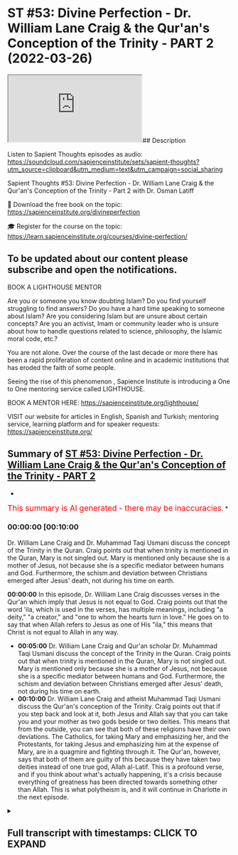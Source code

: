 # ST #53: Divine Perfection - Dr. William Lane Craig & the Qur'an's Conception of the Trinity - PART 2 (2022-03-26)

<iframe loading='lazy' allow='autoplay' src='https://www.youtube.com/embed/Nx_O-c8pYac'></iframe>## Description

Listen to Sapient Thoughts episodes as audio: https://soundcloud.com/sapienceinstitute/sets/sapient-thoughts?utm_source=clipboard&utm_medium=text&utm_campaign=social_sharing

Sapient Thoughts #53: Divine Perfection - Dr. William Lane Craig & the Qur'an's Conception of the Trinity - Part 2 with Dr. Osman Latiff

📖 Download the free book on the topic: https://sapienceinstitute.org/divineperfection

🎓 Register for the course on the topic: https://learn.sapienceinstitute.org/courses/divine-perfection/

To be updated about our content please subscribe and open the notifications.
----
BOOK A LIGHTHOUSE MENTOR

Are you or someone you know doubting Islam? Do you find yourself struggling to find answers?  Do you have a hard time speaking to someone about Islam?  Are you considering Islam but are unsure about certain concepts?  Are you an activist, Imam or community leader who is unsure about how to handle questions related to science, philosophy, the Islamic moral code, etc.?

You are not alone.  Over the course of the last decade or more there has been a rapid proliferation of content online and in academic institutions that has eroded the faith of some people.

Seeing the rise of  this phenomenon , Sapience Institute is introducing a One to One mentoring service called LIGHTHOUSE.

BOOK A MENTOR HERE: https://sapienceinstitute.org/lighthouse/

VISIT our website for articles in English, Spanish and Turkish; mentoring service, learning platform and for speaker requests: https://sapienceinstitute.org/

## Summary of [ST #53: Divine Perfection - Dr. William Lane Craig & the Qur'an's Conception of the Trinity - PART 2](https://www.youtube.com/watch?v=Nx_O-c8pYac)


*

<span style="color:red; font-size:125%">This summary is AI generated - there may be inaccuracies</span>. [](/)*

### <a onclick="modifyYTiframeseektime('600')">00:00:00 [00:10:00</a>

 Dr. William Lane Craig and Dr. Muhammad Taqi Usmani discuss the concept of the Trinity in the Quran. Craig points out that when trinity is mentioned in the Quran, Mary is not singled out. Mary is mentioned only because she is a mother of Jesus, not because she is a specific mediator between humans and God. Furthermore, the schism and deviation between Christians emerged after Jesus' death, not during his time on earth.

**<a onclick="modifyYTiframeseektime('0')">00:00:00</a>** In this episode, Dr. William Lane Craig discusses verses in the Qur'an which imply that Jesus is not equal to God. Craig points out that the word 'ila, which is used in the verses, has multiple meanings, including "a deity," "a creator," and "one to whom the hearts turn in love." He goes on to say that when Allah refers to Jesus as one of His "ila," this means that Christ is not equal to Allah in any way.
* **<a onclick="modifyYTiframeseektime('300')">00:05:00</a>**  Dr. William Lane Craig and Qur'an scholar Dr. Muhammad Taqi Usmani discuss the concept of the Trinity in the Quran. Craig points out that when trinity is mentioned in the Quran, Mary is not singled out. Mary is mentioned only because she is a mother of Jesus, not because she is a specific mediator between humans and God. Furthermore, the schism and deviation between Christians emerged after Jesus' death, not during his time on earth.
* **<a onclick="modifyYTiframeseektime('600')">00:10:00</a>**  Dr. William Lane Craig and atheist Muhammad Taqi Usmani discuss the Qur'an's conception of the Trinity. Craig points out that if you step back and look at it, both Jesus and Allah say that you can take you and your mother as two gods beside or two deities. This means that from the outside, you can see that both of these religions have their own deviations. The Catholics, for taking Mary and emphasizing her, and the Protestants, for taking Jesus and emphasizing him at the expense of Mary, are in a quagmire and fighting through it. The Qur'an, however, says that both of them are guilty of this because they have taken two deities instead of one true god, Allah al-Latif. This is a profound verse, and if you think about what's actually happening, it's a crisis because everything of greatness has been directed towards something other than Allah. This is what polytheism is, and it will continue in Charlotte in the next episode.

<details><summary><h2>Full transcript with timestamps: CLICK TO EXPAND</h2></summary>

<a onclick="modifyYTiframeseektime('6)')">0:00:06 assalamu alaikum welcome to sapient<\/a>
<a onclick="modifyYTiframeseektime('7)')">0:00:07 force my name is and i'm of course<\/a>
<a onclick="modifyYTiframeseektime('9)')">0:00:09 discussing my book my new book on divine<\/a>
<a onclick="modifyYTiframeseektime('11)')">0:00:11 perfection christianity and islam on sin<\/a>
<a onclick="modifyYTiframeseektime('13)')">0:00:13 and salvation<\/a>
<a onclick="modifyYTiframeseektime('15)')">0:00:15 this is the third episode we've spoken<\/a>
<a onclick="modifyYTiframeseektime('17)')">0:00:17 about number one the introduction behind<\/a>
<a onclick="modifyYTiframeseektime('19)')">0:00:19 the book why the book the purpose behind<\/a>
<a onclick="modifyYTiframeseektime('20)')">0:00:20 the book the great need of the book in<\/a>
<a onclick="modifyYTiframeseektime('22)')">0:00:22 fact for all of us for muslims for even<\/a>
<a onclick="modifyYTiframeseektime('24)')">0:00:24 our christian friends to understand<\/a>
<a onclick="modifyYTiframeseektime('25)')">0:00:25 better understand their own faith and<\/a>
<a onclick="modifyYTiframeseektime('27)')">0:00:27 the faith of islam and then we spoke<\/a>
<a onclick="modifyYTiframeseektime('29)')">0:00:29 last episode about the first of dr<\/a>
<a onclick="modifyYTiframeseektime('32)')">0:00:32 craig's arguments on the maximal<\/a>
<a onclick="modifyYTiframeseektime('35)')">0:00:35 omniscience of allah he believes being<\/a>
<a onclick="modifyYTiframeseektime('37)')">0:00:37 compromised by a misunderstanding in the<\/a>
<a onclick="modifyYTiframeseektime('38)')">0:00:38 quran about the nature of the trinity as<\/a>
<a onclick="modifyYTiframeseektime('41)')">0:00:41 christians perceive it or believe in it<\/a>
<a onclick="modifyYTiframeseektime('44)')">0:00:44 we spoke about that last time we in fact<\/a>
<a onclick="modifyYTiframeseektime('45)')">0:00:45 we went through the verses<\/a>
<a onclick="modifyYTiframeseektime('48)')">0:00:48 fully quoted<\/a>
<a onclick="modifyYTiframeseektime('49)')">0:00:49 that<\/a>
<a onclick="modifyYTiframeseektime('50)')">0:00:50 craig and his missionary<\/a>
<a onclick="modifyYTiframeseektime('52)')">0:00:52 colleagues and other apologists have<\/a>
<a onclick="modifyYTiframeseektime('55)')">0:00:55 failed to cite and fail to understand<\/a>
<a onclick="modifyYTiframeseektime('57)')">0:00:57 correctly<\/a>
<a onclick="modifyYTiframeseektime('58)')">0:00:58 today inshallah in this episode we're<\/a>
<a onclick="modifyYTiframeseektime('60)')">0:01:00 going to go through some key nuances and<\/a>
<a onclick="modifyYTiframeseektime('62)')">0:01:02 details behind those verses so if you<\/a>
<a onclick="modifyYTiframeseektime('64)')">0:01:04 recall therefore the first verse reads<\/a>
<a onclick="modifyYTiframeseektime('66)')">0:01:06 when allah says to jesus son of mary<\/a>
<a onclick="modifyYTiframeseektime('70)')">0:01:10 nasty<\/a>
<a onclick="modifyYTiframeseektime('72)')">0:01:12 did you tell people to take you and your<\/a>
<a onclick="modifyYTiframeseektime('74)')">0:01:14 mother as two d<\/a>
<a onclick="modifyYTiframeseektime('76)')">0:01:16 as two deities besides allah now the<\/a>
<a onclick="modifyYTiframeseektime('78)')">0:01:18 first point to mention is this the<\/a>
<a onclick="modifyYTiframeseektime('80)')">0:01:20 meaning of the word<\/a>
<a onclick="modifyYTiframeseektime('82)')">0:01:22 in this verse it's<\/a>
<a onclick="modifyYTiframeseektime('83)')">0:01:23 meaning two ela's but what does ela<\/a>
<a onclick="modifyYTiframeseektime('86)')">0:01:26 actually mean like when we say la ilaha<\/a>
<a onclick="modifyYTiframeseektime('88)')">0:01:28 illallah there's no deity except allah<\/a>
<a onclick="modifyYTiframeseektime('90)')">0:01:30 what does it actually mean<\/a>
<a onclick="modifyYTiframeseektime('92)')">0:01:32 the first thing is is you have to<\/a>
<a onclick="modifyYTiframeseektime('94)')">0:01:34 consider the meaning of the illah within<\/a>
<a onclick="modifyYTiframeseektime('95)')">0:01:35 the quranic framework entirely what is<\/a>
<a onclick="modifyYTiframeseektime('98)')">0:01:38 the quranic meaning of the word within<\/a>
<a onclick="modifyYTiframeseektime('100)')">0:01:40 its own framework<\/a>
<a onclick="modifyYTiframeseektime('102)')">0:01:42 in arabic means a deity for sure but it<\/a>
<a onclick="modifyYTiframeseektime('105)')">0:01:45 doesn't always mean a creator as in<\/a>
<a onclick="modifyYTiframeseektime('108)')">0:01:48 deity as in a creator like for example<\/a>
<a onclick="modifyYTiframeseektime('109)')">0:01:49 if you say allah allah is our ila but<\/a>
<a onclick="modifyYTiframeseektime('112)')">0:01:52 there are other references to illah in<\/a>
<a onclick="modifyYTiframeseektime('114)')">0:01:54 the quran which don't indicate<\/a>
<a onclick="modifyYTiframeseektime('116)')">0:01:56 like a<\/a>
<a onclick="modifyYTiframeseektime('118)')">0:01:58 creator of the universe for example like<\/a>
<a onclick="modifyYTiframeseektime('119)')">0:01:59 you find when we speak about allah<\/a>
<a onclick="modifyYTiframeseektime('121)')">0:02:01 subhanahu wa<\/a>
<a onclick="modifyYTiframeseektime('122)')">0:02:02 for example the verse in the quran says<\/a>
<a onclick="modifyYTiframeseektime('127)')">0:02:07 have you seen him who took his own<\/a>
<a onclick="modifyYTiframeseektime('129)')">0:02:09 desires as an ilam<\/a>
<a onclick="modifyYTiframeseektime('131)')">0:02:11 consider him he took his own desires as<\/a>
<a onclick="modifyYTiframeseektime('133)')">0:02:13 an ela as a deity doesn't mean therefore<\/a>
<a onclick="modifyYTiframeseektime('135)')">0:02:15 his desires become a creator of the<\/a>
<a onclick="modifyYTiframeseektime('137)')">0:02:17 universe but something that is an ela so<\/a>
<a onclick="modifyYTiframeseektime('140)')">0:02:20 what does ela actually mean<\/a>
<a onclick="modifyYTiframeseektime('142)')">0:02:22 the third theologian explains it<\/a>
<a onclick="modifyYTiframeseektime('143)')">0:02:23 beautifully based in damascus he says<\/a>
<a onclick="modifyYTiframeseektime('146)')">0:02:26 the ila is the one to which to whom<\/a>
<a onclick="modifyYTiframeseektime('149)')">0:02:29 sorry to whom the hearts turn to in love<\/a>
<a onclick="modifyYTiframeseektime('152)')">0:02:32 in reverence<\/a>
<a onclick="modifyYTiframeseektime('157)')">0:02:37 that towards the heart the the one to<\/a>
<a onclick="modifyYTiframeseektime('159)')">0:02:39 whom the hearts turn to in fair and<\/a>
<a onclick="modifyYTiframeseektime('162)')">0:02:42 reverence in longing in supplication in<\/a>
<a onclick="modifyYTiframeseektime('164)')">0:02:44 beseeching in praying in love in mercy<\/a>
<a onclick="modifyYTiframeseektime('167)')">0:02:47 in fear in hope that is your illah that<\/a>
<a onclick="modifyYTiframeseektime('170)')">0:02:50 is your deity that you're surrendering<\/a>
<a onclick="modifyYTiframeseektime('172)')">0:02:52 your your will to<\/a>
<a onclick="modifyYTiframeseektime('173)')">0:02:53 of course for muslims that is going to<\/a>
<a onclick="modifyYTiframeseektime('175)')">0:02:55 be allah we turn only to allah in fair<\/a>
<a onclick="modifyYTiframeseektime('178)')">0:02:58 in hope in reverence in exaltation in in<\/a>
<a onclick="modifyYTiframeseektime('182)')">0:03:02 longing and beseeching and praying that<\/a>
<a onclick="modifyYTiframeseektime('184)')">0:03:04 is only to allah so that is the meaning<\/a>
<a onclick="modifyYTiframeseektime('185)')">0:03:05 of illah in the quranic framework and<\/a>
<a onclick="modifyYTiframeseektime('189)')">0:03:09 allah says that some people took others<\/a>
<a onclick="modifyYTiframeseektime('191)')">0:03:11 as ilah those elahs that they taken<\/a>
<a onclick="modifyYTiframeseektime('194)')">0:03:14 besides allah could be stones could be<\/a>
<a onclick="modifyYTiframeseektime('196)')">0:03:16 rocks could be stars and the moon it<\/a>
<a onclick="modifyYTiframeseektime('199)')">0:03:19 could be trees it could be all kinds of<\/a>
<a onclick="modifyYTiframeseektime('202)')">0:03:22 invisible beings it could be the jinn it<\/a>
<a onclick="modifyYTiframeseektime('204)')">0:03:24 could be from the humans but they took<\/a>
<a onclick="modifyYTiframeseektime('206)')">0:03:26 them as an illah doesn't mean they<\/a>
<a onclick="modifyYTiframeseektime('207)')">0:03:27 believe that they were the creator of<\/a>
<a onclick="modifyYTiframeseektime('209)')">0:03:29 the heavens and the earth but as<\/a>
<a onclick="modifyYTiframeseektime('210)')">0:03:30 something worthy of worship for us only<\/a>
<a onclick="modifyYTiframeseektime('214)')">0:03:34 allah is worthy of worship so when allah<\/a>
<a onclick="modifyYTiframeseektime('217)')">0:03:37 in the quran says in this first part of<\/a>
<a onclick="modifyYTiframeseektime('219)')">0:03:39 in the first part of that verse<\/a>
<a onclick="modifyYTiframeseektime('221)')">0:03:41 tell people take you and your mother as<\/a>
<a onclick="modifyYTiframeseektime('223)')">0:03:43 two elahs besides allah i love to say<\/a>
<a onclick="modifyYTiframeseektime('226)')">0:03:46 that did you tell people take you and<\/a>
<a onclick="modifyYTiframeseektime('227)')">0:03:47 your mother as to<\/a>
<a onclick="modifyYTiframeseektime('229)')">0:03:49 believing that you both were the<\/a>
<a onclick="modifyYTiframeseektime('230)')">0:03:50 creators of the heavens and the earth<\/a>
<a onclick="modifyYTiframeseektime('232)')">0:03:52 besides allah that is the first thing<\/a>
<a onclick="modifyYTiframeseektime('234)')">0:03:54 for us to remember the meaning of the<\/a>
<a onclick="modifyYTiframeseektime('236)')">0:03:56 word<\/a>
<a onclick="modifyYTiframeseektime('238)')">0:03:58 point number two is this then he says to<\/a>
<a onclick="modifyYTiframeseektime('240)')">0:04:00 allah of course glory be to you full<\/a>
<a onclick="modifyYTiframeseektime('242)')">0:04:02 perfection<\/a>
<a onclick="modifyYTiframeseektime('243)')">0:04:03 belongs to you free from all<\/a>
<a onclick="modifyYTiframeseektime('245)')">0:04:05 imperfection are you o allah and you<\/a>
<a onclick="modifyYTiframeseektime('248)')">0:04:08 know the unseen there is one a sticking<\/a>
<a onclick="modifyYTiframeseektime('250)')">0:04:10 verse in the bible that perhaps you're<\/a>
<a onclick="modifyYTiframeseektime('251)')">0:04:11 all familiar with and that is something<\/a>
<a onclick="modifyYTiframeseektime('253)')">0:04:13 christian missions really failed to<\/a>
<a onclick="modifyYTiframeseektime('254)')">0:04:14 explain throughout the ages and that is<\/a>
<a onclick="modifyYTiframeseektime('257)')">0:04:17 when jesus christ says in in the bible<\/a>
<a onclick="modifyYTiframeseektime('260)')">0:04:20 that concerning the hour nobody knows<\/a>
<a onclick="modifyYTiframeseektime('262)')">0:04:22 not the angels in heaven not the son but<\/a>
<a onclick="modifyYTiframeseektime('265)')">0:04:25 only god and of course this verse is<\/a>
<a onclick="modifyYTiframeseektime('267)')">0:04:27 emphasizing god being the knower of all<\/a>
<a onclick="modifyYTiframeseektime('270)')">0:04:30 the unseen this verse in fact is<\/a>
<a onclick="modifyYTiframeseektime('272)')">0:04:32 emphasizing that same message now<\/a>
<a onclick="modifyYTiframeseektime('273)')">0:04:33 christians of course would say well<\/a>
<a onclick="modifyYTiframeseektime('274)')">0:04:34 that's the human<\/a>
<a onclick="modifyYTiframeseektime('276)')">0:04:36 form human side of jesus speaking and<\/a>
<a onclick="modifyYTiframeseektime('278)')">0:04:38 not the god side of jesus speaking i<\/a>
<a onclick="modifyYTiframeseektime('280)')">0:04:40 mean that's their own thing that they<\/a>
<a onclick="modifyYTiframeseektime('281)')">0:04:41 have amongst them but just think about<\/a>
<a onclick="modifyYTiframeseektime('283)')">0:04:43 the quran<\/a>
<a onclick="modifyYTiframeseektime('284)')">0:04:44 so when allah is saying therefore that<\/a>
<a onclick="modifyYTiframeseektime('285)')">0:04:45 he says to allah<\/a>
<a onclick="modifyYTiframeseektime('287)')">0:04:47 you are the only knower of the unseen is<\/a>
<a onclick="modifyYTiframeseektime('289)')">0:04:49 emphasizing a point it's a declarative<\/a>
<a onclick="modifyYTiframeseektime('292)')">0:04:52 statement that it's only you who know<\/a>
<a onclick="modifyYTiframeseektime('293)')">0:04:53 the unseen of allah and i know nothing<\/a>
<a onclick="modifyYTiframeseektime('296)')">0:04:56 about what's within you and you only<\/a>
<a onclick="modifyYTiframeseektime('297)')">0:04:57 know everything you know everything<\/a>
<a onclick="modifyYTiframeseektime('298)')">0:04:58 what's within me that kind of<\/a>
<a onclick="modifyYTiframeseektime('300)')">0:05:00 subordinate itself point number three is<\/a>
<a onclick="modifyYTiframeseektime('302)')">0:05:02 this<\/a>
<a onclick="modifyYTiframeseektime('304)')">0:05:04 whenever you have verses in the quran<\/a>
<a onclick="modifyYTiframeseektime('306)')">0:05:06 when trinity is mentioned there are the<\/a>
<a onclick="modifyYTiframeseektime('308)')">0:05:08 verses in the quran when allah says<\/a>
<a onclick="modifyYTiframeseektime('310)')">0:05:10 about uh<\/a>
<a onclick="modifyYTiframeseektime('313)')">0:05:13 don't say three or don't say trinity<\/a>
<a onclick="modifyYTiframeseektime('315)')">0:05:15 these are explicit references to the<\/a>
<a onclick="modifyYTiframeseektime('317)')">0:05:17 quran when trinity in fact is mentioned<\/a>
<a onclick="modifyYTiframeseektime('320)')">0:05:20 now this verse however doesn't mention<\/a>
<a onclick="modifyYTiframeseektime('322)')">0:05:22 the trinity it doesn't mention that<\/a>
<a onclick="modifyYTiframeseektime('325)')">0:05:25 and if christians are building this<\/a>
<a onclick="modifyYTiframeseektime('327)')">0:05:27 argument that this is the verse where<\/a>
<a onclick="modifyYTiframeseektime('329)')">0:05:29 the<\/a>
<a onclick="modifyYTiframeseektime('330)')">0:05:30 trinity idea is wrong in the quran this<\/a>
<a onclick="modifyYTiframeseektime('332)')">0:05:32 is the key verse then why doesn't this<\/a>
<a onclick="modifyYTiframeseektime('334)')">0:05:34 verse speak about trinity because there<\/a>
<a onclick="modifyYTiframeseektime('336)')">0:05:36 are other verses in quran when trinity<\/a>
<a onclick="modifyYTiframeseektime('338)')">0:05:38 is mentioned<\/a>
<a onclick="modifyYTiframeseektime('340)')">0:05:40 this verse doesn't have it in fact the<\/a>
<a onclick="modifyYTiframeseektime('343)')">0:05:43 point number two is this or point number<\/a>
<a onclick="modifyYTiframeseektime('345)')">0:05:45 three is this that whenever trinity is<\/a>
<a onclick="modifyYTiframeseektime('347)')">0:05:47 mentioned in the quran it makes no<\/a>
<a onclick="modifyYTiframeseektime('348)')">0:05:48 mention of maryam of mary except by<\/a>
<a onclick="modifyYTiframeseektime('352)')">0:05:52 stating that she is a she is a mother of<\/a>
<a onclick="modifyYTiframeseektime('354)')">0:05:54 jesus<\/a>
<a onclick="modifyYTiframeseektime('355)')">0:05:55 but she's not singled out in anything in<\/a>
<a onclick="modifyYTiframeseektime('357)')">0:05:57 this verse she's singled out because<\/a>
<a onclick="modifyYTiframeseektime('359)')">0:05:59 she's because the rest of the quran is<\/a>
<a onclick="modifyYTiframeseektime('360)')">0:06:00 saying that she's singled out for for as<\/a>
<a onclick="modifyYTiframeseektime('363)')">0:06:03 a deity besides allah but in all the<\/a>
<a onclick="modifyYTiframeseektime('366)')">0:06:06 verses when trinity is mentioned mary<\/a>
<a onclick="modifyYTiframeseektime('368)')">0:06:08 simply isn't there<\/a>
<a onclick="modifyYTiframeseektime('370)')">0:06:10 as somebody singled out except by being<\/a>
<a onclick="modifyYTiframeseektime('372)')">0:06:12 mary or jesus the son of mary or maryam<\/a>
<a onclick="modifyYTiframeseektime('376)')">0:06:16 which is a striking point therefore for<\/a>
<a onclick="modifyYTiframeseektime('377)')">0:06:17 christian friends to think about there<\/a>
<a onclick="modifyYTiframeseektime('379)')">0:06:19 now the point number four is this that<\/a>
<a onclick="modifyYTiframeseektime('382)')">0:06:22 when allah the quran says did you take<\/a>
<a onclick="modifyYTiframeseektime('384)')">0:06:24 people people take you and your mother<\/a>
<a onclick="modifyYTiframeseektime('385)')">0:06:25 as two deities besides allah the<\/a>
<a onclick="modifyYTiframeseektime('387)')">0:06:27 christians have a major major problem<\/a>
<a onclick="modifyYTiframeseektime('390)')">0:06:30 because remember of course throughout<\/a>
<a onclick="modifyYTiframeseektime('392)')">0:06:32 christian history and remember this is<\/a>
<a onclick="modifyYTiframeseektime('394)')">0:06:34 something coming after jesus when jesus<\/a>
<a onclick="modifyYTiframeseektime('395)')">0:06:35 says to allah<\/a>
<a onclick="modifyYTiframeseektime('397)')">0:06:37 that you know when i was with them i was<\/a>
<a onclick="modifyYTiframeseektime('399)')">0:06:39 a witness over them<\/a>
<a onclick="modifyYTiframeseektime('403)')">0:06:43 and when you raised me or took me you<\/a>
<a onclick="modifyYTiframeseektime('406)')">0:06:46 were the watcher over them that means<\/a>
<a onclick="modifyYTiframeseektime('409)')">0:06:49 these kind of schisms<\/a>
<a onclick="modifyYTiframeseektime('412)')">0:06:52 and<\/a>
<a onclick="modifyYTiframeseektime('412)')">0:06:52 dogmatic deviations emerged not in his<\/a>
<a onclick="modifyYTiframeseektime('415)')">0:06:55 time where he was with them watch over<\/a>
<a onclick="modifyYTiframeseektime('418)')">0:06:58 them but they emerged after him let's<\/a>
<a onclick="modifyYTiframeseektime('420)')">0:07:00 test it is that true did it emerge after<\/a>
<a onclick="modifyYTiframeseektime('422)')">0:07:02 let's just check it if it's true well<\/a>
<a onclick="modifyYTiframeseektime('424)')">0:07:04 the point is this just look at very<\/a>
<a onclick="modifyYTiframeseektime('426)')">0:07:06 simply you have these two very big<\/a>
<a onclick="modifyYTiframeseektime('427)')">0:07:07 denominations of the catholics and the<\/a>
<a onclick="modifyYTiframeseektime('429)')">0:07:09 protestants and of course you have the<\/a>
<a onclick="modifyYTiframeseektime('431)')">0:07:11 the orthodox as well and you have the<\/a>
<a onclick="modifyYTiframeseektime('432)')">0:07:12 anglicans and others as well<\/a>
<a onclick="modifyYTiframeseektime('435)')">0:07:15 but the point is this there is a<\/a>
<a onclick="modifyYTiframeseektime('437)')">0:07:17 sizeable population of christians today<\/a>
<a onclick="modifyYTiframeseektime('439)')">0:07:19 who do in fact take mary as what we<\/a>
<a onclick="modifyYTiframeseektime('443)')">0:07:23 would qualify to what we would term as<\/a>
<a onclick="modifyYTiframeseektime('445)')">0:07:25 an ila as a deity besides allah so how<\/a>
<a onclick="modifyYTiframeseektime('449)')">0:07:29 does that work then<\/a>
<a onclick="modifyYTiframeseektime('450)')">0:07:30 well if the ilah is the one as immak and<\/a>
<a onclick="modifyYTiframeseektime('453)')">0:07:33 others have said to one to whom hearts<\/a>
<a onclick="modifyYTiframeseektime('455)')">0:07:35 turn to in reverence in fair in hope in<\/a>
<a onclick="modifyYTiframeseektime('459)')">0:07:39 penance in longing in prayer and<\/a>
<a onclick="modifyYTiframeseektime('460)')">0:07:40 beseeching then that for christian<\/a>
<a onclick="modifyYTiframeseektime('462)')">0:07:42 catholics will certainly therefore be<\/a>
<a onclick="modifyYTiframeseektime('464)')">0:07:44 mary because catholics do see mary like<\/a>
<a onclick="modifyYTiframeseektime('468)')">0:07:48 that in fact they see her more than that<\/a>
<a onclick="modifyYTiframeseektime('470)')">0:07:50 they see her as a mediatrix so who is a<\/a>
<a onclick="modifyYTiframeseektime('473)')">0:07:53 mediatrix if jesus is a mediator notice<\/a>
<a onclick="modifyYTiframeseektime('476)')">0:07:56 that protestant christians would say<\/a>
<a onclick="modifyYTiframeseektime('477)')">0:07:57 jesus is the mediator the atoner the one<\/a>
<a onclick="modifyYTiframeseektime('480)')">0:08:00 between us and god the one that kind of<\/a>
<a onclick="modifyYTiframeseektime('484)')">0:08:04 fixes the schism and the not the skill<\/a>
<a onclick="modifyYTiframeseektime('486)')">0:08:06 but the rift the chasm between us and<\/a>
<a onclick="modifyYTiframeseektime('489)')">0:08:09 god that emerged from adam's sin in the<\/a>
<a onclick="modifyYTiframeseektime('490)')">0:08:10 first place that's jesus so where does<\/a>
<a onclick="modifyYTiframeseektime('493)')">0:08:13 the mediatrix come in then and so the<\/a>
<a onclick="modifyYTiframeseektime('495)')">0:08:15 catholics would say well you need the<\/a>
<a onclick="modifyYTiframeseektime('496)')">0:08:16 mediatrix because the mediatrix is<\/a>
<a onclick="modifyYTiframeseektime('499)')">0:08:19 jesus's mother she's of course theotokos<\/a>
<a onclick="modifyYTiframeseektime('501)')">0:08:21 the mother of god in their eyes and the<\/a>
<a onclick="modifyYTiframeseektime('503)')">0:08:23 mediatrix<\/a>
<a onclick="modifyYTiframeseektime('505)')">0:08:25 because she's the one that's you know<\/a>
<a onclick="modifyYTiframeseektime('506)')">0:08:26 you can appeal to her to appeal to the<\/a>
<a onclick="modifyYTiframeseektime('508)')">0:08:28 son to appeal to the father<\/a>
<a onclick="modifyYTiframeseektime('511)')">0:08:31 appeal to her to appeal to the son<\/a>
<a onclick="modifyYTiframeseektime('513)')">0:08:33 that's her own son and then the son of<\/a>
<a onclick="modifyYTiframeseektime('514)')">0:08:34 course who is fully god of course in<\/a>
<a onclick="modifyYTiframeseektime('516)')">0:08:36 their eyes uh can you know can pray for<\/a>
<a onclick="modifyYTiframeseektime('519)')">0:08:39 you do good for you and also appeal to<\/a>
<a onclick="modifyYTiframeseektime('520)')">0:08:40 the father who is also god as well and<\/a>
<a onclick="modifyYTiframeseektime('523)')">0:08:43 so if you look at it like this therefore<\/a>
<a onclick="modifyYTiframeseektime('526)')">0:08:46 now when when christians might look at<\/a>
<a onclick="modifyYTiframeseektime('527)')">0:08:47 this verse you might see well we don't<\/a>
<a onclick="modifyYTiframeseektime('529)')">0:08:49 actually do that we don't worship<\/a>
<a onclick="modifyYTiframeseektime('533)')">0:08:53 jesus and mary we don't worship mary<\/a>
<a onclick="modifyYTiframeseektime('536)')">0:08:56 they might say that but it depends how<\/a>
<a onclick="modifyYTiframeseektime('538)')">0:08:58 you're looking at it because if you're<\/a>
<a onclick="modifyYTiframeseektime('540)')">0:09:00 looking at from the point of view let's<\/a>
<a onclick="modifyYTiframeseektime('542)')">0:09:02 say for example you're a a catholic<\/a>
<a onclick="modifyYTiframeseektime('544)')">0:09:04 right so you therefore are on the side<\/a>
<a onclick="modifyYTiframeseektime('547)')">0:09:07 of well of kind of taking mary as a<\/a>
<a onclick="modifyYTiframeseektime('551)')">0:09:11 deity besides allah<\/a>
<a onclick="modifyYTiframeseektime('553)')">0:09:13 and then of course you have to do with<\/a>
<a onclick="modifyYTiframeseektime('554)')">0:09:14 the fact that there's also jesus as a<\/a>
<a onclick="modifyYTiframeseektime('556)')">0:09:16 deity besides allah then you have the<\/a>
<a onclick="modifyYTiframeseektime('558)')">0:09:18 other end of the spectrum where you have<\/a>
<a onclick="modifyYTiframeseektime('560)')">0:09:20 the protestants who would blame the<\/a>
<a onclick="modifyYTiframeseektime('563)')">0:09:23 catholics for taking mary as mediatrix<\/a>
<a onclick="modifyYTiframeseektime('566)')">0:09:26 so it's like both of these are in<\/a>
<a onclick="modifyYTiframeseektime('569)')">0:09:29 opposition to one another because the<\/a>
<a onclick="modifyYTiframeseektime('571)')">0:09:31 catholics would say to the protestants<\/a>
<a onclick="modifyYTiframeseektime('574)')">0:09:34 that you're not giving mary<\/a>
<a onclick="modifyYTiframeseektime('576)')">0:09:36 had you right because she is a mediatrix<\/a>
<a onclick="modifyYTiframeseektime('579)')">0:09:39 right so she deserves all of that<\/a>
<a onclick="modifyYTiframeseektime('580)')">0:09:40 reverence and fear and love and hope and<\/a>
<a onclick="modifyYTiframeseektime('582)')">0:09:42 trust whatever and then the person will<\/a>
<a onclick="modifyYTiframeseektime('584)')">0:09:44 say to the catholics you're making<\/a>
<a onclick="modifyYTiframeseektime('586)')">0:09:46 idolatry<\/a>
<a onclick="modifyYTiframeseektime('587)')">0:09:47 right because you're taking somebody<\/a>
<a onclick="modifyYTiframeseektime('589)')">0:09:49 else above jesus or with jesus because<\/a>
<a onclick="modifyYTiframeseektime('591)')">0:09:51 jesus is sufficient as a mediator so why<\/a>
<a onclick="modifyYTiframeseektime('594)')">0:09:54 the need for a mediatrix now the quran<\/a>
<a onclick="modifyYTiframeseektime('596)')">0:09:56 of course if you step back step back i<\/a>
<a onclick="modifyYTiframeseektime('598)')">0:09:58 think for me the verse is so profound<\/a>
<a onclick="modifyYTiframeseektime('600)')">0:10:00 because if you step back and look at it<\/a>
<a onclick="modifyYTiframeseektime('602)')">0:10:02 that jesus says to allah says to jesus<\/a>
<a onclick="modifyYTiframeseektime('605)')">0:10:05 you tell people take you and your mother<\/a>
<a onclick="modifyYTiframeseektime('607)')">0:10:07 as two gods beside or two deities and<\/a>
<a onclick="modifyYTiframeseektime('608)')">0:10:08 well god's besides allah<\/a>
<a onclick="modifyYTiframeseektime('610)')">0:10:10 that means that<\/a>
<a onclick="modifyYTiframeseektime('612)')">0:10:12 from the you know from from out from<\/a>
<a onclick="modifyYTiframeseektime('614)')">0:10:14 outside you can see that both of these<\/a>
<a onclick="modifyYTiframeseektime('616)')">0:10:16 have their own deviations<\/a>
<a onclick="modifyYTiframeseektime('618)')">0:10:18 the catholics of course for taking mary<\/a>
<a onclick="modifyYTiframeseektime('621)')">0:10:21 and emphasizing her and the protestants<\/a>
<a onclick="modifyYTiframeseektime('623)')">0:10:23 for taking jesus and emphasizing him at<\/a>
<a onclick="modifyYTiframeseektime('626)')">0:10:26 the expense of mary so both of them are<\/a>
<a onclick="modifyYTiframeseektime('628)')">0:10:28 in this kind of a quagmire and fighting<\/a>
<a onclick="modifyYTiframeseektime('630)')">0:10:30 through it they've taken the mediator<\/a>
<a onclick="modifyYTiframeseektime('633)')">0:10:33 and the mediatrix this one mediator but<\/a>
<a onclick="modifyYTiframeseektime('635)')">0:10:35 no mediatrix this one mediator and<\/a>
<a onclick="modifyYTiframeseektime('637)')">0:10:37 mediatrix and allah is saying you both<\/a>
<a onclick="modifyYTiframeseektime('639)')">0:10:39 did the situation uh that went wrong of<\/a>
<a onclick="modifyYTiframeseektime('642)')">0:10:42 taking both as two deities besides allah<\/a>
<a onclick="modifyYTiframeseektime('644)')">0:10:44 it's a profound verse if you think<\/a>
<a onclick="modifyYTiframeseektime('646)')">0:10:46 deeply about what's actually happening<\/a>
<a onclick="modifyYTiframeseektime('648)')">0:10:48 here now what happened in the<\/a>
<a onclick="modifyYTiframeseektime('650)')">0:10:50 reformation period you had the lutheran<\/a>
<a onclick="modifyYTiframeseektime('652)')">0:10:52 and protestant reformation and what are<\/a>
<a onclick="modifyYTiframeseektime('654)')">0:10:54 they saying about our our catholic<\/a>
<a onclick="modifyYTiframeseektime('657)')">0:10:57 friends they said the catholics are<\/a>
<a onclick="modifyYTiframeseektime('658)')">0:10:58 guilty of marrying a lottery this is<\/a>
<a onclick="modifyYTiframeseektime('661)')">0:11:01 from mariology<\/a>
<a onclick="modifyYTiframeseektime('663)')">0:11:03 mario lottery is from idolatry<\/a>
<a onclick="modifyYTiframeseektime('665)')">0:11:05 that they're committing a mary a lot<\/a>
<a onclick="modifyYTiframeseektime('667)')">0:11:07 remaining an idolatry concerning mary<\/a>
<a onclick="modifyYTiframeseektime('670)')">0:11:10 they're taking mary as another god<\/a>
<a onclick="modifyYTiframeseektime('673)')">0:11:13 besides god because they're putting her<\/a>
<a onclick="modifyYTiframeseektime('676)')">0:11:16 in the same level<\/a>
<a onclick="modifyYTiframeseektime('678)')">0:11:18 as jesus by saying she is a mediatrix<\/a>
<a onclick="modifyYTiframeseektime('680)')">0:11:20 and then she has of course so many<\/a>
<a onclick="modifyYTiframeseektime('682)')">0:11:22 things in catholicism about praying to a<\/a>
<a onclick="modifyYTiframeseektime('684)')">0:11:24 rosary to mary prayers for mary uh you<\/a>
<a onclick="modifyYTiframeseektime('688)')">0:11:28 know rosary for so many things to do<\/a>
<a onclick="modifyYTiframeseektime('690)')">0:11:30 with with mary that protestants in fact<\/a>
<a onclick="modifyYTiframeseektime('692)')">0:11:32 believe that's tantamount to perhaps<\/a>
<a onclick="modifyYTiframeseektime('695)')">0:11:35 tantamount to polytheism that the quran<\/a>
<a onclick="modifyYTiframeseektime('698)')">0:11:38 is saying well you're both guilty of<\/a>
<a onclick="modifyYTiframeseektime('699)')">0:11:39 that because you both have taken these<\/a>
<a onclick="modifyYTiframeseektime('701)')">0:11:41 two deities besides the one true god<\/a>
<a onclick="modifyYTiframeseektime('705)')">0:11:45 allah al-latif<\/a>
<a onclick="modifyYTiframeseektime('707)')">0:11:47 allah is<\/a>
<a onclick="modifyYTiframeseektime('708)')">0:11:48 all right allah is as the subtly<\/a>
<a onclick="modifyYTiframeseektime('710)')">0:11:50 perfectly subtle one<\/a>
<a onclick="modifyYTiframeseektime('712)')">0:11:52 allah is<\/a>
<a onclick="modifyYTiframeseektime('716)')">0:11:56 the supreme one the exalted only exalted<\/a>
<a onclick="modifyYTiframeseektime('718)')">0:11:58 one that is allah right so what happens<\/a>
<a onclick="modifyYTiframeseektime('722)')">0:12:02 what's the problem in this the problem<\/a>
<a onclick="modifyYTiframeseektime('724)')">0:12:04 in this is this everything of greatness<\/a>
<a onclick="modifyYTiframeseektime('725)')">0:12:05 allah place within you your capability<\/a>
<a onclick="modifyYTiframeseektime('728)')">0:12:08 your power your potential right for you<\/a>
<a onclick="modifyYTiframeseektime('730)')">0:12:10 to worship only allah alone with any<\/a>
<a onclick="modifyYTiframeseektime('732)')">0:12:12 partners has been directed misdirected<\/a>
<a onclick="modifyYTiframeseektime('736)')">0:12:16 to somebody something other than allah<\/a>
<a onclick="modifyYTiframeseektime('738)')">0:12:18 and that is a crisis of what shirk or<\/a>
<a onclick="modifyYTiframeseektime('741)')">0:12:21 polytheism actually is will carry on in<\/a>
<a onclick="modifyYTiframeseektime('744)')">0:12:24 charlotte in the next episode<\/a>
</details>